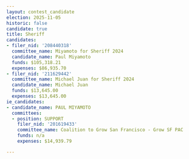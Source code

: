 ```yaml
---
layout: contest_candidate
election: 2025-11-05
historic: false
candidate: true
title: Sheriff
candidates:
- filer_nid: '208440318'
  committee_name: Miyamoto for Sheriff 2024
  candidate_name: Paul Miyamoto
  funds: $105,318.21
  expenses: $86,935.70
- filer_nid: '211629442'
  committee_name: Michael Juan for Sheriff 2024
  candidate_name: Michael Juan
  funds: $13,645.00
  expenses: $13,645.00
ie_candidates:
- candidate_name: PAUL MIYAMOTO
  committees:
  - position: SUPPORT
    filer_nid: '201619433'
    committee_name: Coalition to Grow San Francisco - Grow SF PAC
    funds: n/a
    expenses: $14,939.79

---
```


